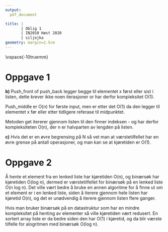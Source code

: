 ```yaml
---
output:
  pdf_document

title: |
       | Oblig 1
       | IN2010 Høst 2020
       | siljejka
geometry: margin=2.5cm
---
```


\vspace{-10truemm}

# Oppgave 1

**b)** Push_front of push_back legger begge til elementet x først eller sist i listen, dette krever ikke noen iterasjoner or har derfor kompleksitet O(1).

Push_middle er O(n) for første input, men er etter det O(1) da den legger til elementet x før eller etter tidligere referase til midpunktet.

Metoden get itererer gjennom listen til den finner indeksen - og har derfor kompleksiteten O(n), der n er halvparten av lengden på listen.

**c)** Hvis det er en øvre begrensing på N så vet man at værstetilfellet har en øvre grense på antall operasjoner, og man kan se at kjøretiden er O(1).

# Oppgave 2

Å hente et element fra en lenked liste har kjøretiden O(n), og binærsøk har kjøretiden O(log n), dermed er værstetilfellet for binærsøk på en lenked liste O(n log n). Det ville vært bedre å bruke en annen algoritme for å finne ut om et element er i en lenked liste, siden å iterere gjennom hele listen har kjøretid O(n), og det er unødvendig å iterere gjennom listen flere ganger.

Hvis man bruker binærsøk på en datastruktur som har en mindre kompleksitet på henting av elementer så ville kjøretiden vært redusert. En sortert array liste er da bedre siden den har O(1) i kjøretid, og da blir værste tilfelle for alogritmen med binærsøk O(log n).
